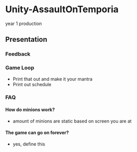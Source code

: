 # Unity-AssaultOnTemporia
year 1 production 
## Presentation

### Feedback

### Game Loop
- Print that out and make it your mantra
- Print out schedule


### FAQ

#### How do minions work?

- amount of minions are static based on screen you are at

#### The game can go on forever?

- yes, define this